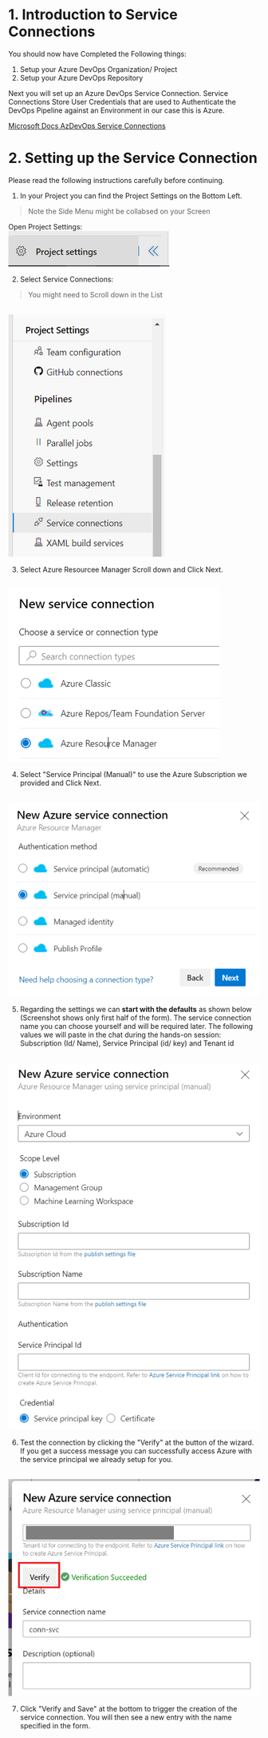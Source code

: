 # 1. Introduction to Service Connections

You should now have Completed the Following things:
1. Setup your Azure DevOps Organization/ Project
2. Setup your Azure DevOps Repository

Next you will set up an Azure DevOps Service Connection. Service Connections Store User Credentials that are used to Authenticate the DevOps Pipeline against an Environment in our case this is Azure.

[Microsoft Docs AzDevOps Service Connections](https://docs.microsoft.com/en-us/azure/devops/pipelines/library/service-endpoints?view=azure-devops&tabs=yaml)

# 2. Setting up the Service Connection

Please read the following instructions carefully before continuing.

1. In your Project you can find the Project Settings on the Bottom Left. 

> Note the Side Menu might be collabsed on your Screen 

Open Project Settings:
<br><img src="./images/svcconn_prj_settings_coll.PNG" /><br>

2. Select Service Connections:

> You might need to Scroll down in the List

<br><img src="./images/svcconn_prj_settings_exp.PNG" /><br>

3. Select Azure Resourcee Manager Scroll down and Click Next.

<br><img src="./images/svcconn_create_options_arm.PNG" /><br>

4. Select "Service Principal (Manual)" to use the Azure Subscription we provided and Click Next.

<br><img src="./images/svcconn_create_options_man.PNG" /><br>

5. Regarding the settings we can **start with the defaults** as shown below (Screenshot shows only first half of the form). The service connection name you can choose yourself and will be required later. The following values we will paste in the chat during the hands-on session: Subscription (Id/ Name), Service Principal (id/ key) and Tenant id

<br><img src="./images/svcconn_create_options_setup.PNG" /><br>

6. Test the connection by clicking the "Verify" at the button of the wizard. If you get a success message you can successfully access Azure with the service principal we already setup for you.

<br><img src="./images/svcconn_verify.png" /><br>

7. Click "Verify and Save" at the bottom to trigger the creation of the service connection. You will then see a new entry with the name specified in the form.

